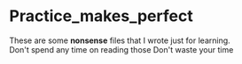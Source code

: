 # Practice_makes_perfect
These are some **nonsense** files that I wrote just for learning.
<br>Don't spend any time on reading those
Don't waste your time
